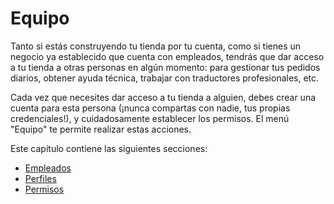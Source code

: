 # Equipo

Tanto si estás construyendo tu tienda por tu cuenta, como si tienes un negocio ya establecido que cuenta con empleados, tendrás que dar acceso a tu tienda a otras personas en algún momento: para gestionar tus pedidos diarios, obtener ayuda técnica, trabajar con traductores profesionales, etc.

Cada vez que necesites dar acceso a tu tienda a alguien, debes crear una cuenta para esta persona \(¡nunca compartas con nadie, tus propias credenciales!\), y cuidadosamente establecer los permisos. El menú "Equipo" te permite realizar estas acciones.

Este capítulo contiene las siguientes secciones:

* [Empleados](empleados.md)
* [Perfiles](perfiles.md)
* [Permisos](permisos.md)

